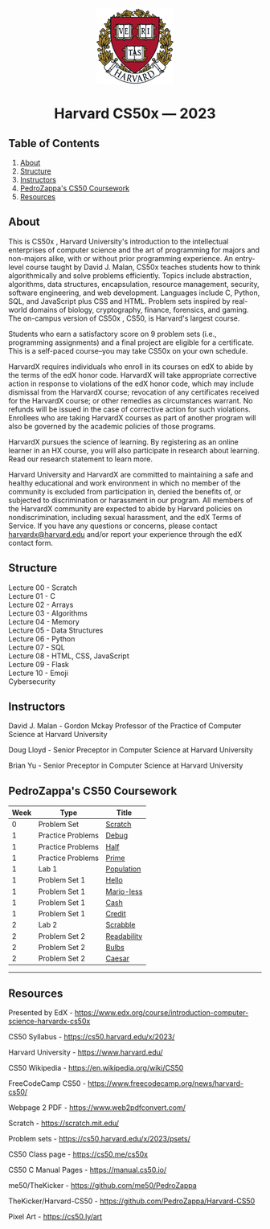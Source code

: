 <br>
<p align="center">
<img src="harvard.png" alt="logo" height="150"/>
</p>
<h1 align="center">
Harvard CS50x — 2023
</h1>

## Table of Contents
1. [About](#about)
2. [Structure](#structure)
3. [Instructors](#instructors)
4. [PedroZappa's CS50 Coursework](#pedrozappas-cs50-coursework)
5. [Resources](#resources)



## About

This is CS50x , Harvard University's introduction to the intellectual enterprises of computer science and the art of programming for majors and non-majors alike, with or without prior programming experience. An entry-level course taught by David J. Malan, CS50x teaches students how to think algorithmically and solve problems efficiently. Topics include abstraction, algorithms, data structures, encapsulation, resource management, security, software engineering, and web development. Languages include C, Python, SQL, and JavaScript plus CSS and HTML. Problem sets inspired by real-world domains of biology, cryptography, finance, forensics, and gaming. The on-campus version of CS50x , CS50, is Harvard's largest course.

Students who earn a satisfactory score on 9 problem sets (i.e., programming assignments) and a final project are eligible for a certificate. This is a self-paced course–you may take CS50x on your own schedule.

HarvardX requires individuals who enroll in its courses on edX to abide by the terms of the edX honor code. HarvardX will take appropriate corrective action in response to violations of the edX honor code, which may include dismissal from the HarvardX course; revocation of any certificates received for the HarvardX course; or other remedies as circumstances warrant. No refunds will be issued in the case of corrective action for such violations. Enrollees who are taking HarvardX courses as part of another program will also be governed by the academic policies of those programs.

HarvardX pursues the science of learning. By registering as an online learner in an HX course, you will also participate in research about learning. Read our research statement to learn more.

Harvard University and HarvardX are committed to maintaining a safe and healthy educational and work environment in which no member of the community is excluded from participation in, denied the benefits of, or subjected to discrimination or harassment in our program. All members of the HarvardX community are expected to abide by Harvard policies on nondiscrimination, including sexual harassment, and the edX Terms of Service. If you have any questions or concerns, please contact harvardx@harvard.edu and/or report your experience through the edX contact form.

## Structure 

Lecture 00 - Scratch <br>
Lecture 01 - C <br>
Lecture 02 - Arrays <br>
Lecture 03 - Algorithms <br>
Lecture 04 - Memory <br>
Lecture 05 - Data Structures <br>
Lecture 06 - Python <br>
Lecture 07 - SQL <br>
Lecture 08 - HTML, CSS, JavaScript <br>
Lecture 09 - Flask <br>
Lecture 10 - Emoji <br>
Cybersecurity <br>

## Instructors

David J. Malan - Gordon Mckay Professor of the Practice of Computer Science at Harvard University

Doug Lloyd - Senior Preceptor in Computer Science at Harvard University

Brian Yu - Senior Preceptor in Computer Science at Harvard University

## PedroZappa's CS50 Coursework

<!-- https://github.com/gepser/markdown-progress -->
| Week | Type          | Title       | 
| -----| ----------- | ----------- | 
| 0    | Problem Set | [Scratch](C/pset0/) | 
| 1    | Practice Problems | [Debug](C/pp1/) |
| 1    | Practice Problems | [Half](C/pp1/) |
| 1    | Practice Problems | [Prime](C/pp1/) |
| 1    | Lab 1 | [Population](C/lab1/) |
| 1    | Problem Set 1 | [Hello](C/pset1/) |
| 1    | Problem Set 1 | [Mario-less](C/pset1/) |
| 1    | Problem Set 1 | [Cash](C/pset1/) |
| 1    | Problem Set 1 | [Credit](C/pset1/) |
| 2    | Lab 2 | [Scrabble](C/lab2/) |
| 2    | Problem Set 2 | [Readability](C/pset2/) |
| 2    | Problem Set 2 | [Bulbs](C/pset2/) |
| 2    | Problem Set 2 | [Caesar](C/pset2/) |


<hr>

## Resources

Presented by EdX - https://www.edx.org/course/introduction-computer-science-harvardx-cs50x

CS50 Syllabus - https://cs50.harvard.edu/x/2023/

Harvard University - https://www.harvard.edu/

CS50 Wikipedia - https://en.wikipedia.org/wiki/CS50

FreeCodeCamp CS50 - https://www.freecodecamp.org/news/harvard-cs50/

Webpage 2 PDF - https://www.web2pdfconvert.com/

Scratch - https://scratch.mit.edu/

Problem sets - https://cs50.harvard.edu/x/2023/psets/

CS50 Class page - https://cs50.me/cs50x

CS50 C Manual Pages -  https://manual.cs50.io/

me50/TheKicker - https://github.com/me50/PedroZappa

TheKicker/Harvard-CS50 - https://github.com/PedroZappa/Harvard-CS50

Pixel Art - https://cs50.ly/art